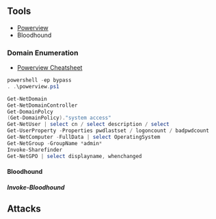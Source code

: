 ## Tools 

- [Powerview](/99_powerview.ps1)
- Bloodhound

### Domain Enumeration
- [Powerview Cheatsheet](/99_powerview_cheatsheet.md)

```powershell
powershell -ep bypass
. .\powerview.ps1

Get-NetDomain
Get-NetDomainController
Get-DomainPolcy
(Get-DomainPolicy)."system access"
Get-NetUser | select cn / select description / select
Get-UserProperty -Properties pwdlastset / logoncount / badpwdcount
Get-NetComputer -FullData | select OperatingSystem
Get-NetGroup -GroupName *admin*
Invoke-Sharefinder
Get-NetGPO | select displayname, whenchanged

```



#### Bloodhound





##### Invoke-Bloodhound




## Attacks








